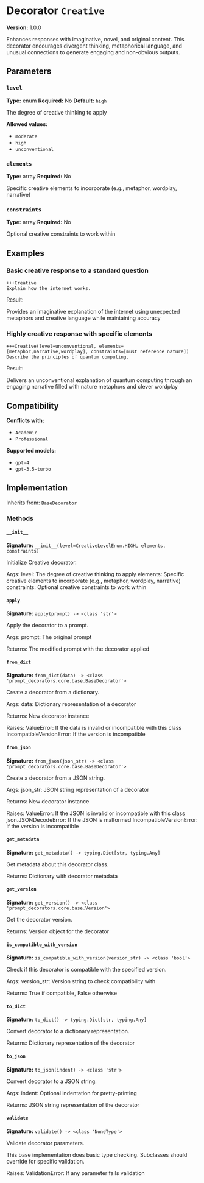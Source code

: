 # Decorator `Creative`

**Version:** 1.0.0

Enhances responses with imaginative, novel, and original content. This decorator encourages divergent thinking, metaphorical language, and unusual connections to generate engaging and non-obvious outputs.

## Parameters

### `level`

**Type:** enum
**Required:** No
**Default:** `high`

The degree of creative thinking to apply

**Allowed values:**

- `moderate`
- `high`
- `unconventional`

### `elements`

**Type:** array
**Required:** No

Specific creative elements to incorporate (e.g., metaphor, wordplay, narrative)

### `constraints`

**Type:** array
**Required:** No

Optional creative constraints to work within

## Examples

### Basic creative response to a standard question

```
+++Creative
Explain how the internet works.
```

Result:

Provides an imaginative explanation of the internet using unexpected metaphors and creative language while maintaining accuracy

### Highly creative response with specific elements

```
+++Creative(level=unconventional, elements=[metaphor,narrative,wordplay], constraints=[must reference nature])
Describe the principles of quantum computing.
```

Result:

Delivers an unconventional explanation of quantum computing through an engaging narrative filled with nature metaphors and clever wordplay

## Compatibility

**Conflicts with:**

- `Academic`
- `Professional`

**Supported models:**

- `gpt-4`
- `gpt-3.5-turbo`

## Implementation

Inherits from: `BaseDecorator`

### Methods

#### `__init__`

**Signature:** `__init__(level=CreativeLevelEnum.HIGH, elements, constraints)`

Initialize Creative decorator.

Args:
    level: The degree of creative thinking to apply
    elements: Specific creative elements to incorporate (e.g., metaphor, wordplay, narrative)
    constraints: Optional creative constraints to work within

#### `apply`

**Signature:** `apply(prompt) -> <class 'str'>`

Apply the decorator to a prompt.

Args:
    prompt: The original prompt

Returns:
    The modified prompt with the decorator applied

#### `from_dict`

**Signature:** `from_dict(data) -> <class 'prompt_decorators.core.base.BaseDecorator'>`

Create a decorator from a dictionary.

Args:
    data: Dictionary representation of a decorator

Returns:
    New decorator instance

Raises:
    ValueError: If the data is invalid or incompatible with this class
    IncompatibleVersionError: If the version is incompatible

#### `from_json`

**Signature:** `from_json(json_str) -> <class 'prompt_decorators.core.base.BaseDecorator'>`

Create a decorator from a JSON string.

Args:
    json_str: JSON string representation of a decorator

Returns:
    New decorator instance

Raises:
    ValueError: If the JSON is invalid or incompatible with this class
    json.JSONDecodeError: If the JSON is malformed
    IncompatibleVersionError: If the version is incompatible

#### `get_metadata`

**Signature:** `get_metadata() -> typing.Dict[str, typing.Any]`

Get metadata about this decorator class.

Returns:
    Dictionary with decorator metadata

#### `get_version`

**Signature:** `get_version() -> <class 'prompt_decorators.core.base.Version'>`

Get the decorator version.

Returns:
    Version object for the decorator

#### `is_compatible_with_version`

**Signature:** `is_compatible_with_version(version_str) -> <class 'bool'>`

Check if this decorator is compatible with the specified version.

Args:
    version_str: Version string to check compatibility with

Returns:
    True if compatible, False otherwise

#### `to_dict`

**Signature:** `to_dict() -> typing.Dict[str, typing.Any]`

Convert decorator to a dictionary representation.

Returns:
    Dictionary representation of the decorator

#### `to_json`

**Signature:** `to_json(indent) -> <class 'str'>`

Convert decorator to a JSON string.

Args:
    indent: Optional indentation for pretty-printing

Returns:
    JSON string representation of the decorator

#### `validate`

**Signature:** `validate() -> <class 'NoneType'>`

Validate decorator parameters.

This base implementation does basic type checking.
Subclasses should override for specific validation.

Raises:
    ValidationError: If any parameter fails validation
